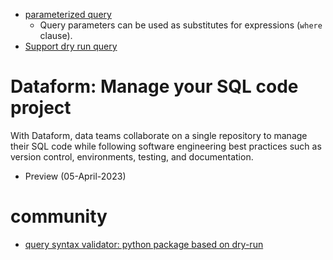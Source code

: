 

- [parameterized query](https://cloud.google.com/bigquery/docs/parameterized-queries)
  - Query parameters can be used as substitutes for expressions (`where` clause).
- [Support dry run query](https://cloud.google.com/bigquery/docs/dry-run-queries)

# Dataform: Manage your SQL code project
With Dataform, data teams collaborate on a single repository to manage their SQL code while following software engineering best practices such as version control, environments, testing, and documentation.
- Preview (05-April-2023)
  
# community
- [query syntax validator: python package based on dry-run](https://github.com/tunnelWithAC/python-bigquery-validator)
